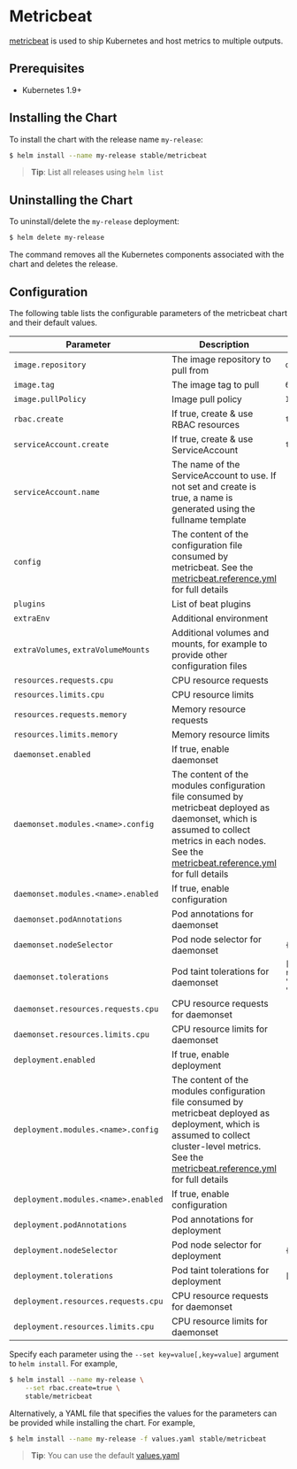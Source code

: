 # Metricbeat

[metricbeat](https://www.elastic.co/guide/en/beats/metricbeat/current/index.html) is used to ship Kubernetes and host metrics to multiple outputs.

## Prerequisites

-   Kubernetes 1.9+

## Installing the Chart

To install the chart with the release name `my-release`:

```bash
$ helm install --name my-release stable/metricbeat
```

> **Tip**: List all releases using `helm list`

## Uninstalling the Chart

To uninstall/delete the `my-release` deployment:

```bash
$ helm delete my-release
```

The command removes all the Kubernetes components associated with the chart and deletes the release.

## Configuration

The following table lists the configurable parameters of the metricbeat chart and their default values.

| Parameter                           | Description                                                                                                                                                                                                                                                                                 | Default                                                                                     |
| ----------------------------------- | ------------------------------------------------------------------------------------------------------------------------------------------------------------------------------------------------------------------------------------------------------------------------------------------- | ------------------------------------------------------------------------------------------- |
| `image.repository`                  | The image repository to pull from                                                                                                                                                                                                                                                           | `docker.elastic.co/beats/metricbeat`                                                        |
| `image.tag`                         | The image tag to pull                                                                                                                                                                                                                                                                       | `6.7.0`                                                                                     |
| `image.pullPolicy`                  | Image pull policy                                                                                                                                                                                                                                                                           | `IfNotPresent`                                                                              |
| `rbac.create`                       | If true, create & use RBAC resources                                                                                                                                                                                                                                                        | `true`                                                                                      |
| `serviceAccount.create`             | If true, create & use ServiceAccount                                                                                                                                                                                                                                                        | `true`                                                                                      |
| `serviceAccount.name`               | The name of the ServiceAccount to use. If not set and create is true, a name is generated using the fullname template                                                                                                                                                                       |                                                                                             |
| `config`                            | The content of the configuration file consumed by metricbeat. See the [metricbeat.reference.yml](https://www.elastic.co/guide/en/beats/metricbeat/current/metricbeat-reference-yml.html) for full details                                                                                   |                                                                                             |
| `plugins`                           | List of beat plugins                                                                                                                                                                                                                                                                        |                                                                                             |
| `extraEnv`                          | Additional environment                                                                                                                                                                                                                                                                      |                                                                                             |
| `extraVolumes`, `extraVolumeMounts` | Additional volumes and mounts, for example to provide other configuration files                                                                                                                                                                                                             |                                                                                             |
| `resources.requests.cpu`            | CPU resource requests                                                                                                                                                                                                                                                                       |                                                                                             |
| `resources.limits.cpu`              | CPU resource limits                                                                                                                                                                                                                                                                         |                                                                                             |
| `resources.requests.memory`         | Memory resource requests                                                                                                                                                                                                                                                                    |                                                                                             |
| `resources.limits.memory`           | Memory resource limits                                                                                                                                                                                                                                                                      |                                                                                             |
| `daemonset.enabled`                 | If true, enable daemonset                                                                                                                                                                                                                                                                   |                                                                                             |
| `daemonset.modules.<name>.config`   | The content of the modules configuration file consumed by metricbeat deployed as daemonset, which is assumed to collect metrics in each nodes. See the [metricbeat.reference.yml](https://www.elastic.co/guide/en/beats/metricbeat/current/metricbeat-reference-yml.html) for full details  |                                                                                             |
| `daemonset.modules.<name>.enabled`  | If true, enable configuration                                                                                                                                                                                                                                                               |                                                                                             |
| `daemonset.podAnnotations`          | Pod annotations for daemonset                                                                                                                                                                                                                                                               |                                                                                             |
| `daemonset.nodeSelector`            | Pod node selector for daemonset                                                                                                                                                                                                                                                             | `{}`                                                                                        |
| `daemonset.tolerations`             | Pod taint tolerations for daemonset                                                                                                                                                                                                                                                         | `[{"key": "node-role.kubernetes.io/master", "operator": "Exists", "effect": "NoSchedule"}]` |
| `daemonset.resources.requests.cpu`  | CPU resource requests for daemonset                                                                                                                                                                                                                                                         |                                                                                             |
| `daemonset.resources.limits.cpu`    | CPU resource limits for daemonset                                                                                                                                                                                                                                                           |                                                                                             |
| `deployment.enabled`                | If true, enable deployment                                                                                                                                                                                                                                                                  |                                                                                             |
| `deployment.modules.<name>.config`  | The content of the modules configuration file consumed by metricbeat deployed as deployment, which is assumed to collect cluster-level metrics. See the [metricbeat.reference.yml](https://www.elastic.co/guide/en/beats/metricbeat/current/metricbeat-reference-yml.html) for full details |                                                                                             |
| `deployment.modules.<name>.enabled` | If true, enable configuration                                                                                                                                                                                                                                                               |                                                                                             |
| `deployment.podAnnotations`         | Pod annotations for deployment                                                                                                                                                                                                                                                              |                                                                                             |
| `deployment.nodeSelector`           | Pod node selector for deployment                                                                                                                                                                                                                                                            | `{}`                                                                                        |
| `deployment.tolerations`            | Pod taint tolerations for deployment                                                                                                                                                                                                                                                        | `[]`                                                                                        |
| `deployment.resources.requests.cpu` | CPU resource requests for daemonset                                                                                                                                                                                                                                                         |                                                                                             |
| `deployment.resources.limits.cpu`   | CPU resource limits for daemonset                                                                                                                                                                                                                                                           |                                                                                             |

Specify each parameter using the `--set key=value[,key=value]` argument to `helm install`. For example,

```bash
$ helm install --name my-release \
    --set rbac.create=true \
    stable/metricbeat
```

Alternatively, a YAML file that specifies the values for the parameters can be provided while installing the chart. For example,

```bash
$ helm install --name my-release -f values.yaml stable/metricbeat
```

> **Tip**: You can use the default [values.yaml](values.yaml)
